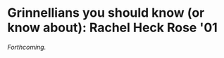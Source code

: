 Grinnellians you should know (or know about): Rachel Heck Rose '01
==================================================================

*Forthcoming.*
